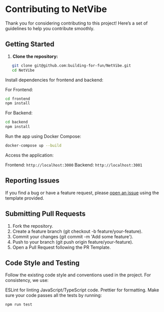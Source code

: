 # Contributing to NetVibe

Thank you for considering contributing to this project! Here’s a set of guidelines to help you contribute smoothly.

## Getting Started

1. **Clone the repository:**

```bash
   git clone git@github.com:building-for-fun/NetVibe.git
   cd NetVibe
```

Install dependencies for frontend and backend:

For Frontend:

```bash
cd frontend
npm install
```

For Backend:

```bash
cd backend
npm install
```

Run the app using Docker Compose:

```bash
docker-compose up --build
```

Access the application:

Frontend: `http://localhost:3000`
Backend: `http://localhost:3001`

## Reporting Issues

If you find a bug or have a feature request, please [open an issue](https://github.com/building-for-fun/NetVibe/issues/new) using the template provided.

## Submitting Pull Requests

1. Fork the repository.
2. Create a feature branch (git checkout -b feature/your-feature).
3. Commit your changes (git commit -m 'Add some feature').
4. Push to your branch (git push origin feature/your-feature).
5. Open a Pull Request following the PR Template.

## Code Style and Testing

Follow the existing code style and conventions used in the project. For consistency, we use:

ESLint for linting JavaScript/TypeScript code.
Prettier for formatting.
Make sure your code passes all the tests by running:

```bash
npm run test
```
